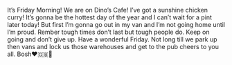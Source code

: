 It’s Friday Morning! We are on Dino’s Cafe! I’ve got a sunshine chicken curry! It’s gonna be the hottest day of the year and I can’t wait for a pint later today! But first I’m gonna go out in my van and I’m not going home until I’m proud. Rember tough times don’t last but tough people do. Keep on going and don’t give up. Have a wonderful Friday. Not long till we park up then vans and lock us those warehouses and get to the pub cheers to you all. Bosh❤️🇬🇧🍺
